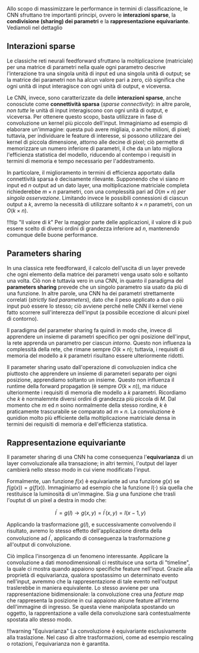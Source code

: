 Allo scopo di massimizzare le performance in termini di classificazione, le CNN sfruttano tre importanti principi, ovvero le **interazioni sparse**, la **condivisione (sharing) dei parametri** e la **rappresentazione equivariante**. Vediamoli nel dettaglio

## Interazioni sparse

Le classiche reti neurali feedforward sfruttano la moltiplicazione (matriciale) per una matrice di parametri nella quale ogni parametro descrive l'interazione tra una singola unità di input ed una singola unità di output; se la matrice dei parametri non ha alcun valore pari a zero, ciò significa che ogni unità di input interagisce con ogni unità di output, e viceversa.

Le CNN, invece, sono caratterizzate da delle **interazioni sparse**, anche conosciute come **connettività sparsa** (*sparse connectivity*): in altre parole, *non tutte* le unità di input interagiscono con ogni unità di output, e viceversa. Per ottenere questo scopo, basta utilizzare in fase di convoluzione un kernel più piccolo dell'input. Immaginiamo ad esempio di elaborare un'immagine: questa può avere migliaia, o anche milioni, di pixel; tuttavia, per individuare le feature di interesse, si possono utilizzare dei kernel di piccola dimensione, attorno alle decine di pixel; ciò permette di memorizzare un numero inferiore di parametri, il che da un lato migliora l'efficienza statistica del modello, riducendo al contempo i requisiti in termini di memoria e tempo necessario per l'addestramento.

In particolare, il miglioramento in termini di efficienza apportato dalla connettività sparsa è decisamente rilevante. Supponendo che vi siano $m$ input ed $n$ output ad un dato layer, una moltiplicazione matriciale completa richiederebbe $m \times n$ parametri, con una complessità pari ad $O(m \times n)$ *per singola osservazione*. Limitando invece le possibili connessioni di ciascun output a $k$, avremo la necessità di utilizzare soltanto $k \times n$ parametri, con un $O(k \times n)$.

!!!tip "Il valore di $k$"
    Per la maggior parte delle applicazioni, il valore di $k$ può essere scelto di diversi ordini di grandezza inferiore ad $n$, mantenendo comunque delle buone performance.

## Parameters sharing

In una classica rete feedforward, il calcolo dell'uscita di un layer prevede che ogni elemento della matrice dei parametri venga usato solo e soltanto una volta. Ciò non è tuttavia vero in una CNN, in quanto il paradigma del **parameters sharing** prevede che un singolo parametro sia usato da più di una funzione. In altre parole, una CNN ha dei parametri strettamente correlati (*strictly tied parameters*), dato che il peso applicato a due o più input può essere lo stesso; ciò avviene perché nelle CNN il kernel viene fatto scorrere sull'interezza dell'input (a possibile eccezione di alcuni pixel di contorno).

Il paradigma del parameter sharing fa quindi in modo che, invece di apprendere un insieme di parametri specifico per ogni posizione dell'input, la rete apprenda un parametro per ciascun *intorno*. Questo non influenza la complessità della rete, che rimane sempre $O(k \times n)$; tuttavia, i requisiti di memoria del modello a $k$ parametri risultano essere ulteriormente ridotti.

Il parameter sharing usato dall'operazione di convoluzoien indica che piuttosto che apprendere un insieme di parameteri separato per oigni posizione, apprendiamo soltanto un insieme. Questo non influenza il runtime della forward propagation (è sempre $O(k \times n)$), ma riduce ulteriormente i requisiti di memoria dle modello a $k$ parametri. Ricordiamo che $k$ è normalemnte diversi ordini di grandezza più piccola di $M$. Dal momento che $m$ ed $n$ soino normalmente della stesso rordine, $k$ è praticamente trascurabile se comparato ad $m \times n$. La convoluzione è qunidion molto più efficiente della moltiplicazione matriciale densa in termini dei requisiti di memoria e dell'efficienza statistica.

## Rappresentazione equivariante

Il parameter sharing di una CNN ha come consequenza l'**equivarianza** di un layer convoluzionale alla transazione; in altri termini, l'output del layer cambierà nello stesso modo in cui viene modificato l'input.

Formalmente, uan funzione $f(x)$ è equivariante ad una funzione $g(x)$ se $f(g(x)) = g(f(x))$. Immaginiamo ad esempio che la funzione $I(\cdot)$ sia quella che restituisce la luminosità di un'immagine. Sia $g$ una funzione che trasli l'ouptut di un pixel a destra in modo che:

$$
I^{'} = g(I) \rightarrow g(x, y) = I^{'}(x, y) = I(x-1, y)
$$

Applicando la trasformazione $g(I)$, e successivamente convolvendo il risultato, avremo lo stesso effetto dell'applicazione diretta della convoluzione ad $I^{'}$, applicando di conseguenza la trasformazione $g$ all'output di convoluzione.

Ciò implica l'insorgenza di un fenomeno interessante. Applicare la convoluzione a dati monodimensionali ci restituisce una sorta di "timeline", la quale ci mostra quando appaiono specifiche feature nell'input. Grazie alla proprietà di equivarianza, qualora spostassimo un determinato evento nell'input, avremmo che la rappresentazione di tale evento nell'output traslerebbe in maniera equivalente. Lo stesso avviene per una rappresentazione bidimensionale: la convoluzione crea una *feature map* che rappresenta la posizione in cui appaiono alcune feature all'interno dell'immagine di ingresso. Se questa viene manipolata spostando un oggetto, la rapprentazione a valle della convoluzione sarà contestualmente spostata allo stesso modo.

!!!warning "Equivarianza"
    La convoluzione è equivariante esclusivamente alla traslazione. Nel caso di altre trasformazioni, come ad esempio rescaling o rotazioni, l'equivarianza non è garantita.
